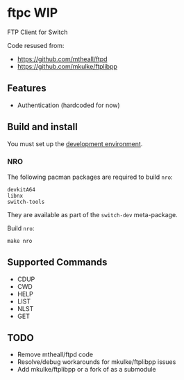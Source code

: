 # ftpc WIP

FTP Client for Switch

Code resused from:
- https://github.com/mtheall/ftpd
- https://github.com/mkulke/ftplibpp

## Features

- Authentication (hardcoded for now)

## Build and install

You must set up the [development environment](https://devkitpro.org/wiki/Getting_Started).

### NRO

The following pacman packages are required to build `nro`:

    devkitA64
    libnx
    switch-tools

They are available as part of the `switch-dev` meta-package.

Build `nro`:

    make nro

## Supported Commands

- CDUP
- CWD
- HELP
- LIST
- NLST
- GET

## TODO

- Remove mtheall/ftpd code
- Resolve/debug workarounds for mkulke/ftplibpp issues
- Add mkulke/ftplibpp or a fork of as a submodule
